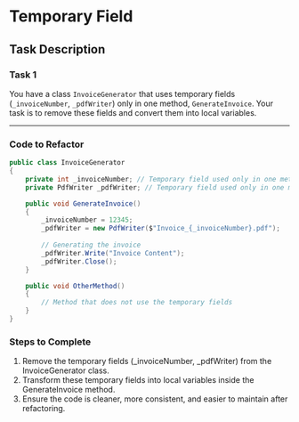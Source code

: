 # Temporary Field

## Task Description

### Task 1

You have a class `InvoiceGenerator` that uses temporary fields (`_invoiceNumber`, `_pdfWriter`) only in one method, `GenerateInvoice`. Your task is to remove these fields and convert them into local variables.

---

### Code to Refactor

```csharp
public class InvoiceGenerator
{
    private int _invoiceNumber; // Temporary field used only in one method
    private PdfWriter _pdfWriter; // Temporary field used only in one method

    public void GenerateInvoice()
    {
        _invoiceNumber = 12345;
        _pdfWriter = new PdfWriter($"Invoice_{_invoiceNumber}.pdf");
        
        // Generating the invoice
        _pdfWriter.Write("Invoice Content");
        _pdfWriter.Close();
    }

    public void OtherMethod()
    {
        // Method that does not use the temporary fields
    }
}
```

### Steps to Complete

1. Remove the temporary fields (_invoiceNumber, _pdfWriter) from the InvoiceGenerator class.
2. Transform these temporary fields into local variables inside the GenerateInvoice method.
3. Ensure the code is cleaner, more consistent, and easier to maintain after refactoring.

